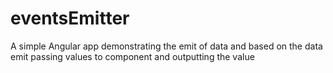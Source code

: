 # eventsEmitter
A simple Angular app demonstrating the emit of data and based on the data emit passing values to component and outputting the value

